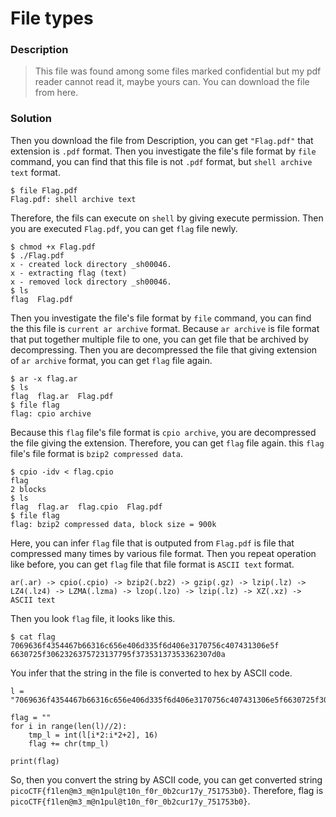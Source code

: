 # File types
### Description
> This file was found among some files marked confidential but my pdf reader cannot read it, maybe yours can. You can download the file from here.

### Solution
Then you download the file from Description, you can get `"Flag.pdf"` that extension is `.pdf` format.
Then you investigate the file's file format by `file` command, you can find that this file is not `.pdf` format, but `shell archive text` format.
```
$ file Flag.pdf
Flag.pdf: shell archive text
```
Therefore, the fils can execute on `shell` by giving execute permission.
Then you are executed `Flag.pdf`, you can get `flag` file newly.
```
$ chmod +x Flag.pdf
$ ./Flag.pdf
x - created lock directory _sh00046.
x - extracting flag (text)
x - removed lock directory _sh00046.
$ ls
flag  Flag.pdf
```
Then you investigate the file's file format by `file` command, you can find the this file is `current ar archive` format. 
Because `ar archive` is file format that put together multiple file to one, you can get file that be archived by decompressing.
Then you are decompressed the file that giving extension of `ar archive` format, you can get `flag` file again.
```
$ ar -x flag.ar
$ ls
flag  flag.ar  Flag.pdf
$ file flag
flag: cpio archive
```
Because this `flag` file's file format is `cpio archive`, you are decompressed the file giving the extension.
Therefore, you can get `flag` file again. this `flag` file's file format is `bzip2 compressed data`.
```
$ cpio -idv < flag.cpio
flag
2 blocks
$ ls
flag  flag.ar  flag.cpio  Flag.pdf
$ file flag
flag: bzip2 compressed data, block size = 900k
```
Here, you can infer `flag` file that is outputed from `Flag.pdf` is file that compressed many times by various file format.
Then you repeat operation like before, you can get `flag` file that file format is `ASCII text` format.
```
ar(.ar) -> cpio(.cpio) -> bzip2(.bz2) -> gzip(.gz) -> lzip(.lz) -> LZ4(.lz4) -> LZMA(.lzma) -> lzop(.lzo) -> lzip(.lz) -> XZ(.xz) -> ASCII text
```
Then you look `flag` file, it looks like this.
```
$ cat flag
7069636f4354467b66316c656e406d335f6d406e3170756c407431306e5f
6630725f3062326375723137795f37353137353362307d0a
```
You infer that the string in the file is converted to hex by ASCII code.
```
l = "7069636f4354467b66316c656e406d335f6d406e3170756c407431306e5f6630725f3062326375723137795f37353137353362307d0a"

flag = ""
for i in range(len(l)//2):
    tmp_l = int(l[i*2:i*2+2], 16)
    flag += chr(tmp_l)

print(flag)
```
So, then you convert the string by ASCII code, you can get converted string `picoCTF{f1len@m3_m@n1pul@t10n_f0r_0b2cur17y_751753b0}`.
Therefore, flag is `picoCTF{f1len@m3_m@n1pul@t10n_f0r_0b2cur17y_751753b0}`.